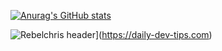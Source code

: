 
[![Anurag's GitHub stats](https://github-readme-stats.vercel.app/api?username=lovc21)](https://github.com/anuraghazra/github-readme-stats)

![Rebelchris
header](https://github.com/rebelchris/rebelchris/blob/master/assets/github-header.png)](https://daily-dev-tips.com)

<!--
**lovc21/lovc21** is a ✨ _special_ ✨ repository because its `README.md` (this file) appears on your GitHub profile.

Here are some ideas to get you started:

- 🔭 I’m currently working on ...
- 🌱 I’m currently learning ...
- 👯 I’m looking to collaborate on ...
- 🤔 I’m looking for help with ...
- 💬 Ask me about ...
- 📫 How to reach me: ...
- 😄 Pronouns: ...
- ⚡ Fun fact: ...
-->
